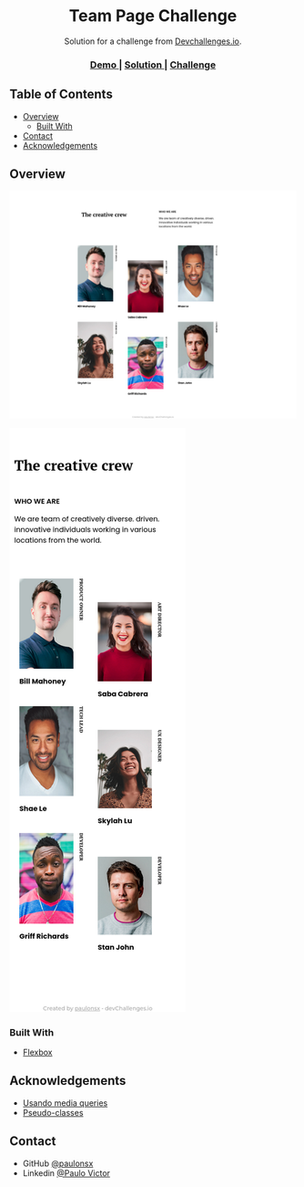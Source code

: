 
<h1 align="center">Team Page Challenge</h1>

<div align="center">
   Solution for a challenge from  <a href="http://devchallenges.io" target="_blank">Devchallenges.io</a>.
</div>

<div align="center">
  <h3>
    <a href="https://glittering-dodol-fbf71b.netlify.app/">
      Demo
    </a>
    <span> | </span>
    <a href="https://devchallenges.io/solutions/1btpm9w1UGQaRf8IxSPU">
      Solution
    </a>
    <span> | </span>
    <a href="https://devchallenges.io/challenges/hhmesazsqgKXrTkYkt0U">
      Challenge
    </a>
  </h3>
</div>

## Table of Contents

- [Overview](#overview)
  - [Built With](#built-with)
- [Contact](#contact)
- [Acknowledgements](#acknowledgements)


## Overview

![screenshot](https://github.com/paulonsx/devchallenges-projects/blob/main/my-team-page/assets/screenshoot1.png)


![screenshot](https://github.com/paulonsx/devchallenges-projects/blob/main/my-team-page/assets/screenshoot2.png)

### Built With

- [Flexbox](https://www.w3schools.com/css/css3_flexbox.asp)

## Acknowledgements

- [Usando media queries](https://developer.mozilla.org/pt-BR/docs/Web/CSS/Media_Queries/Using_media_queries)
- [Pseudo-classes](https://developer.mozilla.org/pt-BR/docs/Web/CSS/:nth-child)

## Contact

- GitHub [@paulonsx](https://github.com/paulonsx)
- Linkedin [@Paulo Victor](https://www.linkedin.com/in/paulo-nsx/)

